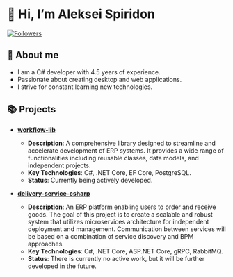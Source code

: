 # 👋 Hi, I’m Aleksei Spiridon

[![Followers](https://img.shields.io/github/followers/alexeysp11?style=social)](https://github.com/alexeysp11?tab=followers)

## 🚀 About me

- I am a C# developer with 4.5 years of experience.
- Passionate about creating desktop and web applications.
- I strive for constant learning new technologies.

## 📚 Projects

- [**workflow-lib**](https://github.com/alexeysp11/workflow-lib)
    - **Description**: A comprehensive library designed to streamline and accelerate development of ERP systems. It provides a wide range of functionalities including reusable classes, data models, and independent projects.
    - **Key Technologies**: C#, .NET Core, EF Core, PostgreSQL.
    - **Status**: Currently being actively developed.

- [**delivery-service-csharp**](https://github.com/alexeysp11/delivery-service-csharp)
    - **Description**: An ERP platform enabling users to order and receive goods. The goal of this project is to create a scalable and robust system that utilizes microservices architecture for independent deployment and management. Communication between services will be based on a combination of service discovery and BPM approaches.
    - **Key Technologies**: C#, .NET Core, ASP.NET Core, gRPC, RabbitMQ.
    - **Status**: There is currently no active work, but it will be further developed in the future.
